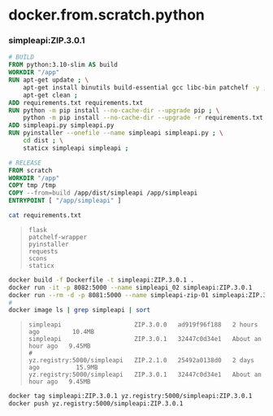 # docker.from.scratch.python

### simpleapi:ZIP.3.0.1

``` dockerfile
# BUILD
FROM python:3.10-slim AS build
WORKDIR "/app"
RUN apt-get update ; \
    apt-get install binutils build-essential gcc libc-bin patchelf -y ; \
    apt-get clean ;
ADD requirements.txt requirements.txt
RUN python -m pip install --no-cache-dir --upgrade pip ; \
    python -m pip install --no-cache-dir --upgrade -r requirements.txt ;
ADD simpleapi.py simpleapi.py
RUN pyinstaller --onefile --name simpleapi simpleapi.py ; \
    cd dist ; \
    staticx simpleapi simpleapi ;

# RELEASE
FROM scratch
WORKDIR "/app"
COPY tmp /tmp
COPY --from=build /app/dist/simpleapi /app/simpleapi
ENTRYPOINT [ "/app/simpleapi" ]
```

``` sh
cat requirements.txt
```

>```
>flask
>patchelf-wrapper
>pyinstaller
>requests
>scons
>staticx
>```

``` sh
docker build -f Dockerfile -t simpleapi:ZIP.3.0.1 .
docker run -it -p 8082:5000 --name simpleapi_02 simpleapi:ZIP.3.0.1
docker run --rm -d -p 8081:5000 --name simpleapi-zip-01 simpleapi:ZIP.3.0.1
#
docker image ls | grep simpleapi | sort
```

>```
>simpleapi                    ZIP.3.0.0   ad919f96f188   2 hours ago         10.4MB
>simpleapi                    ZIP.3.0.1   32447c0d34e1   About an hour ago   9.45MB
>#
>yz.registry:5000/simpleapi   ZIP.2.1.0   25492a0138d0   2 days ago          15.9MB
>yz.registry:5000/simpleapi   ZIP.3.0.1   32447c0d34e1   About an hour ago   9.45MB
>```

``` sh
docker tag simpleapi:ZIP.3.0.1 yz.registry:5000/simpleapi:ZIP.3.0.1
docker push yz.registry:5000/simpleapi:ZIP.3.0.1
```
